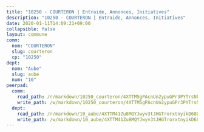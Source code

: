 ```yaml
---
title: "10250 - COURTERON | Entraide, Annonces, Initiatives"
description: "10250 - COURTERON | Entraide, Annonces, Initiatives"
date: 2020-01-11T14:09:21+09:00
collapsible: false
layout: commune
comm:
  nom: "COURTERON"
  slug: courteron
  cp: "10250"
dept:
  nom: "Aube"
  slug: aube
  num: "10"
peerpad:
  comm:
    read_path: /r/markdown/10250_courteron/4XTTM5gPAcnUn2ypuGPr3PYTrsNkziCPyxmkWnpFzkcGUx8dB
    write_path: /w/markdown/10250_courteron/4XTTM5gPAcnUn2ypuGPr3PYTrsNkziCPyxmkWnpFzkcGUx8dB-K3TgUr33VU3GyC7qYUdNA7dPaivcQJfvhLTwCNL9JE2ms3veqraRisAVQrne3F6buGJpxu8rpo2vUDqPH3gYK8q4Eik3YSXXYn92JM3hdjw5DkVDUiWBcbwk3ik9GRjLBivozkuT
  dept:
    read_path: /r/markdown/10_aube/4XTTM41Zu8MQYJwyv3tJHGTrorxtnyikD68DsVemyiZk3ThMz
    write_path: /w/markdown/10_aube/4XTTM41Zu8MQYJwyv3tJHGTrorxtnyikD68DsVemyiZk3ThMz-K3TgTmGUJaeXhcyrKr3gXoqmq82GkfYoTwSCbr39jXo2qoiz4eMZ1zWf94tEK8PkgCEQwZ6j878iec7q7nyW22BbTVtKr2C3mJwkjMoqhPxRA9brvyfx2cZBiMVgJntTtrf7GrDW
---
```


